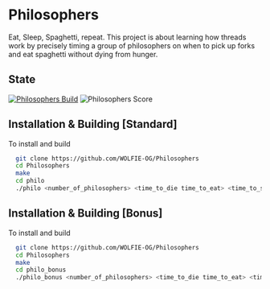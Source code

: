 # Philosophers

Eat, Sleep, Spaghetti, repeat. This project is about learning how threads work by precisely timing a group of philosophers on when to pick up forks and eat spaghetti without dying from hunger. 

## State

[![Philosophers Build](https://img.shields.io/github/actions/workflow/status/WOLFIE-OG/Philosophers/makefile.yml?style=for-the-badge)](https://github.com/WOLFIE-OG/Philosophers/actions/workflows/makefile.yml) ![Philosophers Score](https://img.shields.io/badge/Score-Na-grey?style=for-the-badge)

## Installation & Building [Standard]

To install and build

```bash
  git clone https://github.com/WOLFIE-OG/Philosophers
  cd Philosophers
  make
  cd philo
  ./philo <number_of_philosophers> <time_to_die time_to_eat> <time_to_sleep> [number_of_times_each_philosopher_must_eat]
```
    
## Installation & Building [Bonus]

To install and build

```bash
  git clone https://github.com/WOLFIE-OG/Philosophers
  cd Philosophers
  make
  cd philo_bonus
  ./philo_bonus <number_of_philosophers> <time_to_die time_to_eat> <time_to_sleep> [number_of_times_each_philosopher_must_eat]
```
